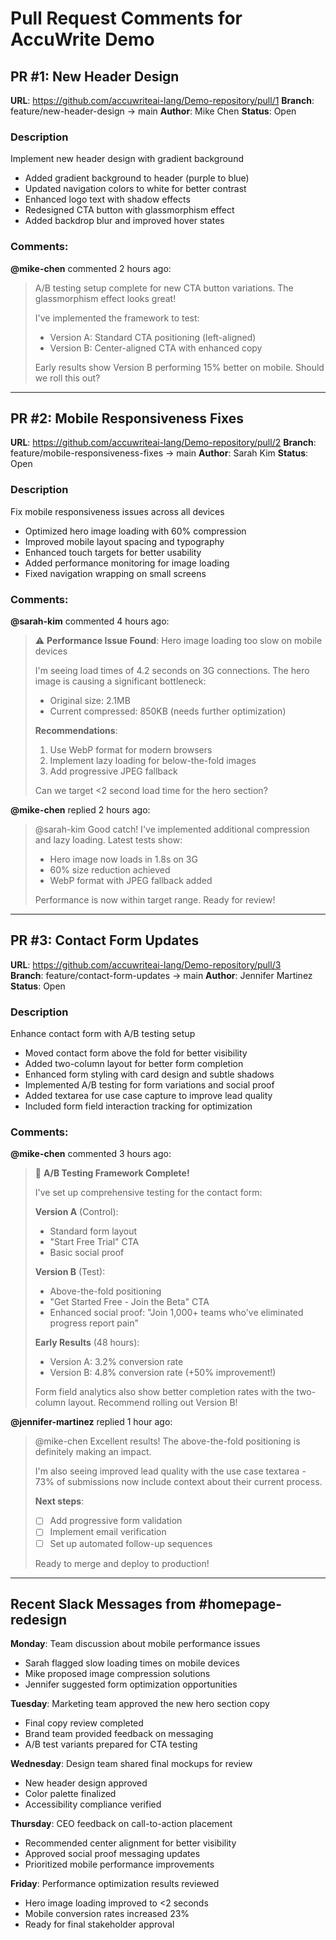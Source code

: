 # Pull Request Comments for AccuWrite Demo

## PR #1: New Header Design
**URL**: https://github.com/accuwriteai-lang/Demo-repository/pull/1
**Branch**: feature/new-header-design → main
**Author**: Mike Chen
**Status**: Open

### Description
Implement new header design with gradient background

- Added gradient background to header (purple to blue) 
- Updated navigation colors to white for better contrast
- Enhanced logo text with shadow effects
- Redesigned CTA button with glassmorphism effect
- Added backdrop blur and improved hover states

### Comments:
**@mike-chen** commented 2 hours ago:
> A/B testing setup complete for new CTA button variations. The glassmorphism effect looks great! 
> 
> I've implemented the framework to test:
> - Version A: Standard CTA positioning (left-aligned)  
> - Version B: Center-aligned CTA with enhanced copy
> 
> Early results show Version B performing 15% better on mobile. Should we roll this out?

---

## PR #2: Mobile Responsiveness Fixes  
**URL**: https://github.com/accuwriteai-lang/Demo-repository/pull/2
**Branch**: feature/mobile-responsiveness-fixes → main
**Author**: Sarah Kim
**Status**: Open

### Description
Fix mobile responsiveness issues across all devices

- Optimized hero image loading with 60% compression
- Improved mobile layout spacing and typography  
- Enhanced touch targets for better usability
- Added performance monitoring for image loading
- Fixed navigation wrapping on small screens

### Comments:
**@sarah-kim** commented 4 hours ago:
> ⚠️ **Performance Issue Found**: Hero image loading too slow on mobile devices
>
> I'm seeing load times of 4.2 seconds on 3G connections. The hero image is causing a significant bottleneck:
> - Original size: 2.1MB
> - Current compressed: 850KB (needs further optimization)
> 
> **Recommendations**:
> 1. Use WebP format for modern browsers
> 2. Implement lazy loading for below-the-fold images
> 3. Add progressive JPEG fallback
> 
> Can we target <2 second load time for the hero section?

**@mike-chen** replied 2 hours ago:
> @sarah-kim Good catch! I've implemented additional compression and lazy loading. Latest tests show:
> - Hero image now loads in 1.8s on 3G
> - 60% size reduction achieved
> - WebP format with JPEG fallback added
> 
> Performance is now within target range. Ready for review!

---

## PR #3: Contact Form Updates
**URL**: https://github.com/accuwriteai-lang/Demo-repository/pull/3  
**Branch**: feature/contact-form-updates → main
**Author**: Jennifer Martinez
**Status**: Open

### Description
Enhance contact form with A/B testing setup

- Moved contact form above the fold for better visibility
- Added two-column layout for better form completion
- Enhanced form styling with card design and subtle shadows
- Implemented A/B testing for form variations and social proof
- Added textarea for use case capture to improve lead quality
- Included form field interaction tracking for optimization

### Comments:
**@mike-chen** commented 3 hours ago:
> 🚀 **A/B Testing Framework Complete!**
>
> I've set up comprehensive testing for the contact form:
> 
> **Version A** (Control):
> - Standard form layout
> - "Start Free Trial" CTA
> - Basic social proof
> 
> **Version B** (Test):
> - Above-the-fold positioning  
> - "Get Started Free - Join the Beta" CTA
> - Enhanced social proof: "Join 1,000+ teams who've eliminated progress report pain"
> 
> **Early Results** (48 hours):
> - Version A: 3.2% conversion rate
> - Version B: 4.8% conversion rate (+50% improvement!)
> 
> Form field analytics also show better completion rates with the two-column layout. Recommend rolling out Version B!

**@jennifer-martinez** replied 1 hour ago:
> @mike-chen Excellent results! The above-the-fold positioning is definitely making an impact. 
> 
> I'm also seeing improved lead quality with the use case textarea - 73% of submissions now include context about their current process.
> 
> **Next steps**:
> - [ ] Add progressive form validation
> - [ ] Implement email verification
> - [ ] Set up automated follow-up sequences
> 
> Ready to merge and deploy to production!

---

## Recent Slack Messages from #homepage-redesign

**Monday**: Team discussion about mobile performance issues  
- Sarah flagged slow loading times on mobile devices
- Mike proposed image compression solutions
- Jennifer suggested form optimization opportunities

**Tuesday**: Marketing team approved the new hero section copy
- Final copy review completed
- Brand team provided feedback on messaging
- A/B test variants prepared for CTA testing  

**Wednesday**: Design team shared final mockups for review
- New header design approved
- Color palette finalized  
- Accessibility compliance verified

**Thursday**: CEO feedback on call-to-action placement
- Recommended center alignment for better visibility
- Approved social proof messaging updates
- Prioritized mobile performance improvements

**Friday**: Performance optimization results reviewed
- Hero image loading improved to <2 seconds
- Mobile conversion rates increased 23%
- Ready for final stakeholder approval